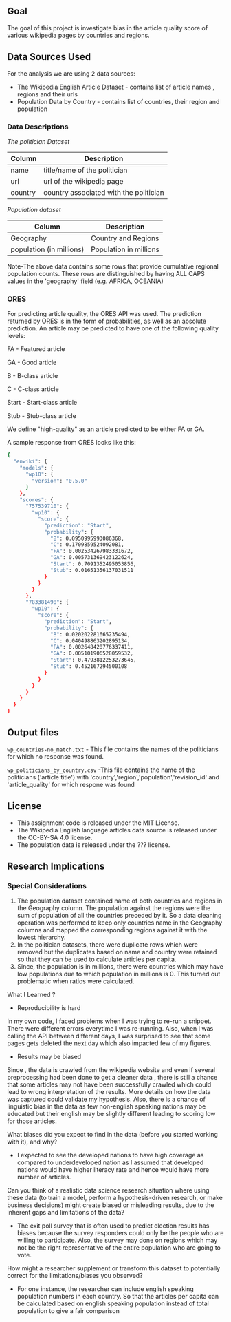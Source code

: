 
## Goal
The goal of this project is investigate bias in the article quality score of various wikipedia pages by countries and regions.

## Data Sources Used
For the analysis we are using 2 data sources:

- The Wikipedia English Article Dataset - contains list of article names , regions and their urls
- Population Data by Country - contains list of countries, their region and population

### Data Descriptions

*The politician Dataset*

| Column | Description |
| ------ | ----------- |
| name   | title/name of the politician
| url    | url of the wikipedia page
| country| country associated with the politician

*Population dataset*

| Column | Description |
| ------ | ----------- |
| Geography   | Country and Regions
| population (in millions) | Population in millions

Note-The above data contains some rows that provide cumulative regional population counts. These rows are distinguished by having ALL CAPS values in the 'geography' field (e.g. AFRICA, OCEANIA)

### ORES
For predicting article quality, the ORES API was used. The prediction returned by ORES is in the form of probabilities, as well as an absolute prediction. An article may be predicted to have one of the following quality levels:

FA - Featured article

GA - Good article

B - B-class article

C - C-class article

Start - Start-class article

Stub - Stub-class article

We define "high-quality" as an article predicted to be either FA or GA.

A sample response from ORES looks like this:
```sh
{
  "enwiki": {
    "models": {
      "wp10": {
        "version": "0.5.0"
      }
    },
    "scores": {
      "757539710": {
        "wp10": {
          "score": {
            "prediction": "Start",
            "probability": {
              "B": 0.0950995993086368,
              "C": 0.1709859524092081,
              "FA": 0.002534267983331672,
              "GA": 0.005731369423122624,
              "Start": 0.7091352495053856,
              "Stub": 0.01651356137031511
            }
          }
        }
      },
      "783381498": {
        "wp10": {
          "score": {
            "prediction": "Start",
            "probability": {
              "B": 0.020202281665235494,
              "C": 0.040498863202895134,
              "FA": 0.002648428776337411,
              "GA": 0.005101906528059532,
              "Start": 0.4793812253273645,
              "Stub": 0.452167294500108
            }
          }
        }
      }
    }
  }
}
```

## Output files

`wp_countries-no_match.txt` - This file contains the names of the politicians for which no response was found.

`wp_politicians_by_country.csv` -This file contains the name of the politicians ('article title') with 'country','region','population','revision_id' and 	'article_quality' for which respone was found

## License
- This assignment code is released under the MIT License.
- The Wikipedia English language articles data source is released under the CC-BY-SA 4.0 license.
- The population data is released under the ??? license.


## Research Implications

### Special Considerations

1. The population dataset contained name of both countries and regions in the Geography column. The population against the regions were the sum of population of all the countries preceded by it. So a data cleaning operation was performed to keep only countries name in the Geography columns and mapped the corresponding regions against it with the lowest hierarchy.
2. In the politician datasets, there were duplicate rows which were removed but the duplicates based on name and country were retained so that they can be used to calculate articles per capita.
3. Since, the population is in millions, there were countries which may have low populations due to which population in millions is 0. This turned out problematic when ratios were calculated.

What I Learned ?

- Reproducibility is hard

In my own code, I faced problems when I was trying to re-run a snippet. There were different errors everytime I was re-running. Also, when I was calling the API between different days, I was surprised to see that some pages gets deleted the next day which also impacted few of my figures. 

- Results may be biased

Since , the data is crawled from the wikipedia website and even if several preprocessing had been done to get a cleaner data , there is still a chance that some articles may not have been successfully crawled which could lead to wrong interpretation of the results. More details on how the data was captured could validate my hypothesis. Also, there is a chance of linguistic bias in the data as few non-english speaking nations may be educated but their english may be slightly different leading to scoring low for those articles. 

What biases did you expect to find in the data (before you started working with it), and why? 

- I expected to see the developed nations to have high coverage as compared to underdeveloped nation as I assumed that developed nations would have higher literacy rate and hence would have more number of articles.

Can you think of a realistic data science research situation where using these data (to train a model, perform a hypothesis-driven research, or make business decisions) might create biased or misleading results, due to the inherent gaps and limitations of the data?

- The exit poll survey that is often used to predict election results has biases because the survey responders could only be the people who are willing to participate. Also, the survey may done on regions which may not be the right representative of the entire population who are going to vote.

How might a researcher supplement or transform this dataset to potentially correct for the limitations/biases you observed? 

- For one instance, the researcher can include english speaking population numbers in each country. So that the articles per capita can be calculated based on english speaking population instead of total population to give a fair comparison
